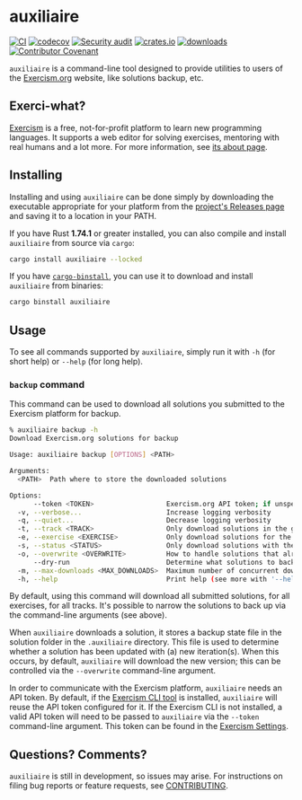 # auxiliaire

[![CI](https://github.com/clechasseur/auxiliaire/actions/workflows/ci.yml/badge.svg?branch=main&event=push)](https://github.com/clechasseur/auxiliaire/actions/workflows/ci.yml) [![codecov](https://codecov.io/gh/clechasseur/auxiliaire/graph/badge.svg?token=roYWrCvQVx)](https://codecov.io/gh/clechasseur/auxiliaire) [![Security audit](https://github.com/clechasseur/auxiliaire/actions/workflows/audit-check.yml/badge.svg?branch=main)](https://github.com/clechasseur/auxiliaire/actions/workflows/audit-check.yml) [![crates.io](https://img.shields.io/crates/v/auxiliaire.svg)](https://crates.io/crates/auxiliaire) [![downloads](https://img.shields.io/crates/d/auxiliaire.svg)](https://crates.io/crates/auxiliaire) [![Contributor Covenant](https://img.shields.io/badge/Contributor%20Covenant-2.1-4baaaa.svg)](CODE_OF_CONDUCT.md)

`auxiliaire` is a command-line tool designed to provide utilities to users of the [Exercism.org](https://exercism.org) website, like solutions backup, etc.

## Exerci-what?

[Exercism](https://exercism.org) is a free, not-for-profit platform to learn new programming languages.
It supports a web editor for solving exercises, mentoring with real humans and a lot more.
For more information, see [its about page](https://exercism.org/about).

## Installing

Installing and using `auxiliaire` can be done simply by downloading the executable appropriate for your platform from the [project's Releases page](https://github.com/clechasseur/auxiliaire/releases) and saving it to a location in your PATH.

If you have Rust **1.74.1** or greater installed, you can also compile and install `auxiliaire` from source via `cargo`:

```sh
cargo install auxiliaire --locked
```

If you have [`cargo-binstall`](https://github.com/cargo-bins/cargo-binstall), you can use it to download and install `auxiliaire` from binaries:

```sh
cargo binstall auxiliaire
```

## Usage

To see all commands supported by `auxiliaire`, simply run it with `-h` (for short help) or `--help` (for long help).

### `backup` command

This command can be used to download all solutions you submitted to the Exercism platform for backup.

```sh
% auxiliaire backup -h
Download Exercism.org solutions for backup

Usage: auxiliaire backup [OPTIONS] <PATH>

Arguments:
  <PATH>  Path where to store the downloaded solutions

Options:
      --token <TOKEN>                  Exercism.org API token; if unspecified, CLI token will be used instead
  -v, --verbose...                     Increase logging verbosity
  -q, --quiet...                       Decrease logging verbosity
  -t, --track <TRACK>                  Only download solutions in the given track(s) (can be used multiple times)
  -e, --exercise <EXERCISE>            Only download solutions for the given exercise(s) (can be used multiple times)
  -s, --status <STATUS>                Only download solutions with the given status (or greater) [default: submitted] [possible values: submitted, completed, published]
  -o, --overwrite <OVERWRITE>          How to handle solutions that already exist on disk [default: if-newer] [possible values: always, if-newer, never]
      --dry-run                        Determine what solutions to backup without downloading them
  -m, --max-downloads <MAX_DOWNLOADS>  Maximum number of concurrent downloads [default: 4]
  -h, --help                           Print help (see more with '--help')
```

By default, using this command will download all submitted solutions, for all exercises, for all tracks.
It's possible to narrow the solutions to back up via the command-line arguments (see above).

When `auxiliaire` downloads a solution, it stores a backup state file in the solution folder in the `.auxiliaire` directory.
This file is used to determine whether a solution has been updated with (a) new iteration(s).
When this occurs, by default, `auxiliaire` will download the new version; this can be controlled via the `--overwrite` command-line argument.

In order to communicate with the Exercism platform, `auxiliaire` needs an API token.
By default, if the [Exercism CLI tool](https://exercism.org/docs/using/solving-exercises/working-locally) is installed, `auxiliaire` will reuse the API token configured for it.
If the Exercism CLI is not installed, a valid API token will need to be passed to `auxiliaire` via the `--token` command-line argument.
This token can be found in the [Exercism Settings](https://exercism.org/settings/api_cli).

## Questions? Comments?

`auxiliaire` is still in development, so issues may arise.
For instructions on filing bug reports or feature requests, see [CONTRIBUTING](./CONTRIBUTING.md).
